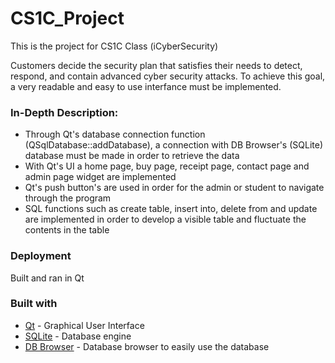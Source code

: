 # CS1C_Project
This is the project for CS1C Class (iCyberSecurity)

Customers decide the security plan that satisfies their needs to detect, respond, and contain advanced cyber security attacks. To achieve this goal, a very readable and easy to use interfance must be implemented. 

### In-Depth Description:
- Through Qt's database connection function (QSqlDatabase::addDatabase), a connection with DB Browser's (SQLite) database must be made in order to retrieve the data
- With Qt's UI a home page, buy page, receipt page, contact page and admin page widget are implemented
- Qt's push button's are used in order for the admin or student to navigate through the program
- SQL functions such as create table, insert into, delete from and update are implemented in order to develop a visible table and fluctuate the contents in the table

### Deployment
Built and ran in Qt

### Built with

* [Qt](https://www.qt.io) - Graphical User Interface
* [SQLite](https://www.sqlite.org/index.html) - Database engine
* [DB Browser](http://sqlitebrowser.org) - Database browser to easily use the database
